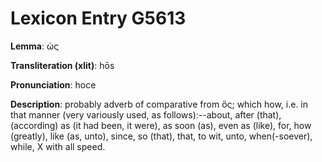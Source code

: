 # Lexicon Entry G5613

**Lemma**: ὡς

**Transliteration (xlit)**: hōs

**Pronunciation**: hoce

**Description**:
probably adverb of comparative from ὅς; which how, i.e. in that manner (very variously used, as follows):--about, after (that), (according) as (it had been, it were), as soon (as), even as (like), for, how (greatly), like (as, unto), since, so (that), that, to wit, unto, when(-soever), while, X with all speed.
